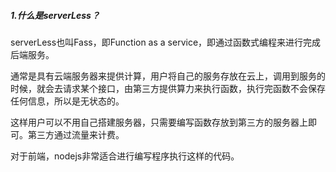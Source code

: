 ##### 1.什么是serverLess？

serverLess也叫Fass，即Function as a service，即通过函数式编程来进行完成后端服务。

通常是具有云端服务器来提供计算，用户将自己的服务存放在云上，调用到服务的时候，就会去请求某个接口，由第三方提供算力来执行函数，执行完函数不会保存任何信息，所以是无状态的。

这样用户可以不用自己搭建服务器，只需要编写函数存放到第三方的服务器上即可。第三方通过流量来计费。

对于前端，nodejs非常适合进行编写程序执行这样的代码。

